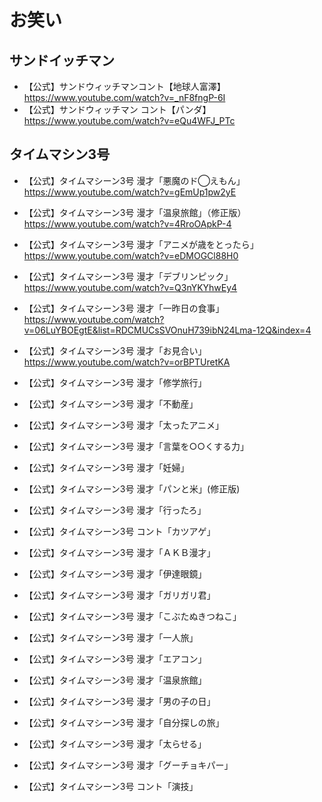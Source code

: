
# お笑い



## サンドイッチマン

- 【公式】サンドウィッチマンコント【地球人富澤】  
  https://www.youtube.com/watch?v=_nF8fngP-6I  
- 【公式】サンドウィッチマン コント【パンダ】  
  https://www.youtube.com/watch?v=eQu4WFJ_PTc  


## タイムマシン3号

- 【公式】タイムマシーン3号 漫才「悪魔のド◯えもん」  
  https://www.youtube.com/watch?v=gEmUp1pw2yE  
- 【公式】タイムマシーン3号 漫才「温泉旅館」（修正版）  
  https://www.youtube.com/watch?v=4RroOApkP-4  
- 【公式】タイムマシーン3号 漫才「アニメが歳をとったら」  
  https://www.youtube.com/watch?v=eDMOGCl88H0  
- 【公式】タイムマシーン3号 漫才「デブリンピック」  
  https://www.youtube.com/watch?v=Q3nYKYhwEy4  
- 【公式】タイムマシーン3号 漫才「一昨日の食事」  
  https://www.youtube.com/watch?v=06LuYBOEgtE&list=RDCMUCsSVOnuH739ibN24Lma-12Q&index=4  
- 【公式】タイムマシーン3号 漫才「お見合い」  
  https://www.youtube.com/watch?v=orBPTUretKA  
- 【公式】タイムマシーン3号 漫才「修学旅行」  
    
- 【公式】タイムマシーン3号 漫才「不動産」  
    
- 【公式】タイムマシーン3号 漫才「太ったアニメ」  
    
- 【公式】タイムマシーン3号 漫才「言葉を○○くする力」  
    
- 【公式】タイムマシーン3号 漫才「妊婦」  
    
- 【公式】タイムマシーン3号 漫才「パンと米」(修正版)  
    
- 【公式】タイムマシーン3号 漫才「行ったろ」  
    
- 【公式】タイムマシーン3号 コント「カツアゲ」  
    
- 【公式】タイムマシーン3号 漫才「ＡＫＢ漫才」  
    
- 【公式】タイムマシーン3号 漫才「伊達眼鏡」  
    
- 【公式】タイムマシーン3号 漫才「ガリガリ君」  
    
- 【公式】タイムマシーン3号 漫才「こぶたぬきつねこ」  
    
- 【公式】タイムマシーン3号 漫才「一人旅」  
    
- 【公式】タイムマシーン3号 漫才「エアコン」  
    
- 【公式】タイムマシーン3号 漫才「温泉旅館」  
    
- 【公式】タイムマシーン3号 漫才「男の子の日」  
    
- 【公式】タイムマシーン3号 漫才「自分探しの旅」  
    
- 【公式】タイムマシーン3号 漫才「太らせる」  
    
- 【公式】タイムマシーン3号 漫才「グーチョキパー」  
    
- 【公式】タイムマシーン3号 コント「演技」  
    



